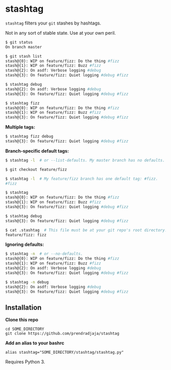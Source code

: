 # stashtag

`stashtag` filters your `git` stashes by hashtags.

Not in any sort of stable state. Use at your own peril.

```sh
$ git status
On branch master

$ git stash list
stash@{0}: WIP on feature/fizz: Do the thing #fizz
stash@{1}: WIP on feature/fizz: Buzz #fizz
stash@{2}: On asdf: Verbose logging #debug
stash@{3}: On feature/fizz: Quiet logging #debug #fizz

$ stashtag debug
stash@{2}: On asdf: Verbose logging #debug
stash@{3}: On feature/fizz: Quiet logging #debug #fizz

$ stashtag fizz
stash@{0}: WIP on feature/fizz: Do the thing #fizz
stash@{1}: WIP on feature/fizz: Buzz #fizz
stash@{3}: On feature/fizz: Quiet logging #debug #fizz
```

**Multiple tags:**
```sh
$ stashtag fizz debug
stash@{3}: On feature/fizz: Quiet logging #debug #fizz
```

**Branch-specific default tags:**
```sh
$ stashtag -l  # or --list-defaults. My master branch has no defaults.

$ git checkout feature/fizz

$ stashtag -l  # My feature/fizz branch has one default tag: #fizz.
#fizz

$ stashtag
stash@{0}: WIP on feature/fizz: Do the thing #fizz
stash@{1}: WIP on feature/fizz: Buzz #fizz
stash@{3}: On feature/fizz: Quiet logging #debug #fizz

$ stashtag debug
stash@{3}: On feature/fizz: Quiet logging #debug #fizz

$ cat .stashtag  # This file must be at your git repo's root directory.
feature/fizz: fizz
```

**Ignoring defaults:**
```sh
$ stashtag -n  # or --no-defaults.
stash@{0}: WIP on feature/fizz: Do the thing #fizz
stash@{1}: WIP on feature/fizz: Buzz #fizz
stash@{2}: On asdf: Verbose logging #debug
stash@{3}: On feature/fizz: Quiet logging #debug #fizz

$ stashtag -n debug
stash@{2}: On asdf: Verbose logging #debug
stash@{3}: On feature/fizz: Quiet logging #debug #fizz
```

## Installation

**Clone this repo**
```
cd SOME_DIRECTORY
git clone https://github.com/prendradjaja/stashtag
```

**Add an alias to your bashrc**
```
alias stashtag="SOME_DIRECTORY/stashtag/stashtag.py"
```

Requires Python 3.
